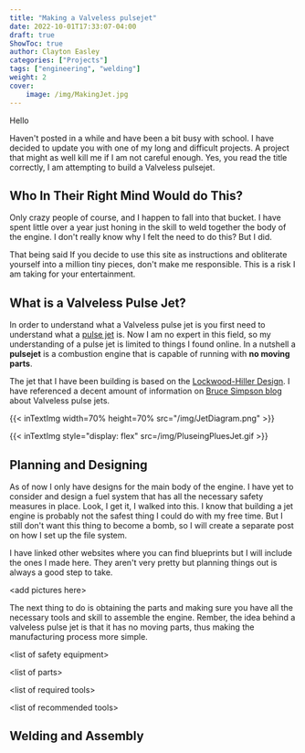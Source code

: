 ```yaml
---
title: "Making a Valveless pulsejet"
date: 2022-10-01T17:33:07-04:00
draft: true
ShowToc: true
author: Clayton Easley
categories: ["Projects"]
tags: ["engineering", "welding"]
weight: 2
cover: 
    image: /img/MakingJet.jpg
---
```


<!-- https://lh3.googleusercontent.com/p1-LgiKx7G-Ev4YvaPqC6kTuOOND9xpXF4VgM-vIjDQQPdsyaH8-PrN9Z9jzMKiV5n-J24c1WP0ZWVISsrCgjlLw9-5fWLUhtC3Plv_XM5vMCqlMFr0IfPmfhhioK3HkotyFJVkSR9kJ3HhFZZotkXc5IWGrl5PA3EZNOzrwhOrqrBp5II_euHJcjJqDphqYXp_WLPf-hk43HMtlBfA2w-zXzT_Lror-terxDC1AsQWKliJqR1CD8i9JnfXV6qnPdyIZehoDrX9QO9hLgzqB_qBZ547gfaH9Ny4NVonTDf5ipOQf0PzJBNVfJIx2gc6TQ55wC6hwQEGOntRL7Rkr-2MnLuY47Rh_6Enr4hFwxtLMjPlRFDt8ki_Or8gC5GVaV34DFIVqeE8Ua-fF7c4D20LhMntgmgpoli2g2klqJwI65OojX8mzE17bGg6Rswe-EQO4kwHs805YK87xDuYHjC_QRLhqXtloYpDjZIU4pxHO9gq1zVuNWi0RDAW2sBvtX8f0ImSSR5F6b6drFDHu1MII3sZgnsfRpmtODkZmtDjZh2_dEqPjsboCqUHAUbTbthDsxIJBZB6gNGmUHX1jX-um39OMypCqe55nr7Kd_hypzrRbwanUmVckSOXa8Z5VjqIC6P8xtWARpZIEzqXDj3ztKY9b9m6DMCIFiP6ypblMmAS3uRoO4Lif-yX4J3w_UA8_XOi3a7Fm92L1eiYGhDovPAHpNeTY88U0-ZlQgd_WIP83-yMGsdhgWZ96UvFFRUJMMc3955eVektp1qKwP5wbg99eMDMkFgLEX_McEZMUPaRYdccEaghs9Nh6da_wCmH3zmZ7pftDZaf9SAV3UmlkkMVJqWCY5HFmvloCdlF3gy6YnsXiWE5wPVbFghMGiPuCFt4NtYUDoqxNtQO414M3XYGjcW5hFEsXspaVDpmxyxnxcsii4rJqjMKHYskfaIzKp98IGml7CjvbUUmyQCYBijx9E4IIdtV_hTMEwhSI26GGgEqGsw3mcsahUkroS20GQ10F-wV2SH79bDp15IIbarV- -->

Hello  

Haven't posted in a while and have been a bit busy with school.  I have decided to update you with one of my long and difficult projects. A project that might as well kill me if I am not careful enough. Yes, you read the title correctly, I am attempting to build a Valveless pulsejet. 


## Who In Their Right Mind Would do This?   

Only crazy people of course, and I happen to fall into that bucket. I have spent little over a year just honing in the skill to weld together the body of the engine. I don't really know why I felt the need to do this? But I did. 

That being said If you decide to use this site as instructions and obliterate yourself into a million tiny pieces, don't make me responsible. This is a risk I am taking for your entertainment.  


## What is a Valveless Pulse Jet? 

In order to understand what a Valveless pulse jet is you first need to understand what a [pulse jet](https://en.wikipedia.org/wiki/Pulsejet) is. Now I am no expert in this field, so my understanding of a pulse jet is limited to things I found online. In a nutshell a **pulsejet** is a combustion engine that is capable of running with **no moving parts**. 

The jet that I have been building is based on the [Lockwood-Hiller Design](https://patents.google.com/patent/US3462955A/en). I have referenced a decent amount of information on [Bruce Simpson blog](https://aardvark.co.nz/pjet/valveless.htm) about Valveless pulse jets. 

<!-- ![JetDiagram](https://lh3.googleusercontent.com/TQ5KBmNZ_6gjp8VzHnLp_x29Ew5TPQC_XF1ATEhk7qjVMbMBag7gE27NtCrbaDgnmH_x8KRehQUtojFabgDopYt5JOyhh7_vr2DjKcBoQCfU7EPzTVhj_2UEn1a5HWGGqoW9reNuH5LA0MHQczmGjBt5KXe-Cxt6UDZSTUGBPJYfs9mkuOGVr5628pxTI94FsCp5ljL4bZ_pGmU8GqbwYPItN9lKxy-SrxTUrvb0HQvlpoJXjpK0RBwjyG5JZDYK1xOHCPzv0544Op9g6K1ojOMQe-jdb6LclQzIGvwD5zf9ZwKa9yc-GcMPXc9baMgtX5chytP0k7kygy2LibTKxhBANAulnq8ofF9yWZJxoRG6l0OurcXG_LTrmHQ6WuaQm_T1Q0kBmfa5GB2UPEURCsLQ9oMU9ojlPoXtCrqgej1NMxJGF5f_SwmuQymh7bslnZHVOUln8jO5-5lY1KL8x4h-3_qmfIkMayDMU5mmALjUAKtSPuFA2pzLTrF6IUIQuahNKkfvMdinqP-qgj0a5XJFKQy4Wfu3cWdDXGAqHRJM6Mn6Ow7X9bS1bDthMA_7A2iQpXF_5-sGQiZ457FrI5Nqnmu9Y1t3dAuA5ZCNenltQQwQWOtonpsFf1xqFohbgJIHk6PRnUt8y8Md5XrC4Uns_bxrQAiJECaODVXUuvGOfBYL4tNIKzST8VYQKR7So0WXGUGITZp81mKAD2VZg6db7mF-XHV5IBNvwkA3ObDcJnf8hAe3xX-mwLPA7K4MBnXF5VJCIik32klV5E56Ra64ajxRHnPfAML1fuT82ambnhEgNPu_tfw_SKcao9GNpETYQRxgK-OlipFrNq_efLErBcJ_afyb3yakZuuiQmMykP0iELpoLPUbWoXhHBdOcRcky4jE4dzFSbjvk3OHiEajGKqMq-LBeIyW0Iad0Al9GeOvRENx3v3bEX68yB2zo7mOjHwEYHrx8lr46z57lmGjdi81_is9rX-B0pH_cgCJDKUxO08M17BONju05zKMIdA2_1fJLDrl1N6f9ueJoMUSAs03=w1227-h686-s-no) -->


<!-- 
![](/img/JetDiagram.png#center) 

![](/img/PluseingPluesJet.gif#center) -->


{{< inTextImg  width=70% height=70% src="/img/JetDiagram.png" >}} 

{{< inTextImg style="display: flex" src=/img/PluseingPluesJet.gif >}}


## Planning and Designing 

As of now I only have designs for the main body of the engine. I have yet to consider and design a fuel system that has all the necessary safety measures in place. Look, I get it, I walked into this. I know that building a jet engine is probably not the safest thing I could do with my free time. But I still don't want this thing to become a bomb, so I will create a separate post on how I set up the file system. 

I have linked other websites where you can find blueprints but I will include the ones I made here. They aren't very pretty but planning things out is always a good step to take. 

&lt;add pictures here>

The next thing to do is obtaining the parts and making sure you have all the necessary tools and skill to assemble the engine. Rember, the idea behind a valveless pulse jet is that it has no moving parts, thus making the manufacturing process more simple. 

&lt;list of safety equipment>

&lt;list of parts>

&lt;list of required tools>

&lt;list of  recommended tools>  


## Welding and Assembly
